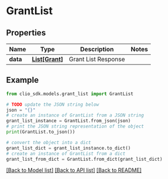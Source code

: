# GrantList


## Properties

Name | Type | Description | Notes
------------ | ------------- | ------------- | -------------
**data** | [**List[Grant]**](Grant.md) | Grant List Response | 

## Example

```python
from clio_sdk.models.grant_list import GrantList

# TODO update the JSON string below
json = "{}"
# create an instance of GrantList from a JSON string
grant_list_instance = GrantList.from_json(json)
# print the JSON string representation of the object
print(GrantList.to_json())

# convert the object into a dict
grant_list_dict = grant_list_instance.to_dict()
# create an instance of GrantList from a dict
grant_list_from_dict = GrantList.from_dict(grant_list_dict)
```
[[Back to Model list]](../README.md#documentation-for-models) [[Back to API list]](../README.md#documentation-for-api-endpoints) [[Back to README]](../README.md)


